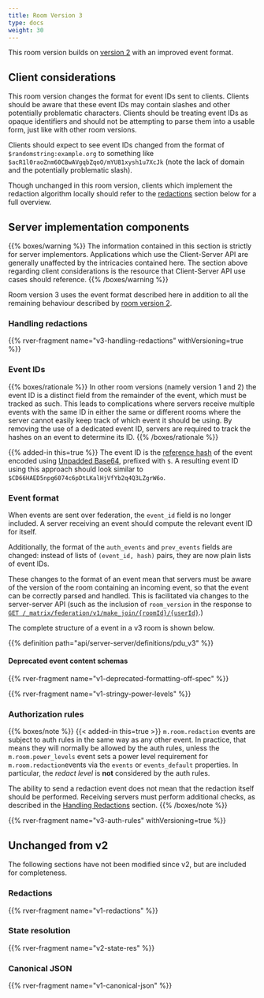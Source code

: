 ```yaml
---
title: Room Version 3
type: docs
weight: 30
---
```


This room version builds on [version 2](/rooms/v2) with an improved event
format.

## Client considerations

This room version changes the format for event IDs sent to clients.
Clients should be aware that these event IDs may contain slashes and
other potentially problematic characters. Clients should be treating
event IDs as opaque identifiers and should not be attempting to parse
them into a usable form, just like with other room versions.

Clients should expect to see event IDs changed from the format of
`$randomstring:example.org` to something like
`$acR1l0raoZnm60CBwAVgqbZqoO/mYU81xysh1u7XcJk` (note the lack of domain
and the potentially problematic slash).

Though unchanged in this room version, clients which implement the
redaction algorithm locally should refer to the [redactions](#redactions)
section below for a full overview.

## Server implementation components

{{% boxes/warning %}}
The information contained in this section is strictly for server
implementors. Applications which use the Client-Server API are generally
unaffected by the intricacies contained here. The section above
regarding client considerations is the resource that Client-Server API
use cases should reference.
{{% /boxes/warning %}}

Room version 3 uses the event format described here in addition to
all the remaining behaviour described by [room version 2](/rooms/v2).

### Handling redactions

<!-- set withVersioning=true so we get all the "new in this version" stuff -->
{{% rver-fragment name="v3-handling-redactions" withVersioning=true %}}

### Event IDs

{{% boxes/rationale %}}
In other room versions (namely version 1 and 2) the event ID is a
distinct field from the remainder of the event, which must be tracked as
such. This leads to complications where servers receive multiple events
with the same ID in either the same or different rooms where the server
cannot easily keep track of which event it should be using. By removing
the use of a dedicated event ID, servers are required to track the
hashes on an event to determine its ID.
{{% /boxes/rationale %}}

{{% added-in this=true %}} The event ID is the [reference
hash](/server-server-api#calculating-the-reference-hash-for-an-event) of
the event encoded using [Unpadded
Base64](/appendices#unpadded-base64), prefixed with `$`. A
resulting event ID using this approach should look similar to
`$CD66HAED5npg6074c6pDtLKalHjVfYb2q4Q3LZgrW6o`.

### Event format

When events are sent over federation, the `event_id` field is no longer
included. A server receiving an event should compute the relevant
event ID for itself.

Additionally, the format of the `auth_events` and `prev_events` fields are
changed: instead of lists of `(event_id, hash)` pairs, they are now plain lists
of event IDs.

These changes to the format of an event mean that servers must be aware of the
version of the room containing an incoming event, so that the event can be
correctly parsed and handled. This is facilitated via changes to the
server-server API (such as the inclusion of `room_version` in the response to
[`GET /_matrix/federation/v1/make_join/{roomId}/{userId}`](/server-server-api/#get_matrixfederationv1make_joinroomiduserid).)

The complete structure of a event in a v3 room is shown below.

{{% definition path="api/server-server/definitions/pdu_v3" %}}

#### Deprecated event content schemas

{{% rver-fragment name="v1-deprecated-formatting-off-spec" %}}

{{% rver-fragment name="v1-stringy-power-levels" %}}

### Authorization rules

{{% boxes/note %}}
{{< added-in this=true >}} `m.room.redaction` events are subject to auth rules in
the same way as any other event. In practice, that means they will normally be allowed
by the auth rules, unless the `m.room.power_levels` event sets a power level requirement
for `m.room.redaction`events via the `events` or `events_default` properties. In
particular, the _redact level_ is **not** considered by the auth rules.

The ability to send a redaction event does not mean that the redaction itself should
be performed. Receiving servers must perform additional checks, as described in
the [Handling Redactions](#handling-redactions) section.
{{% /boxes/note %}}

<!-- set withVersioning=true so we get all the "new in this version" stuff -->
{{% rver-fragment name="v3-auth-rules" withVersioning=true %}}

## Unchanged from v2

The following sections have not been modified since v2, but are included for
completeness.

### Redactions

{{% rver-fragment name="v1-redactions" %}}

### State resolution

{{% rver-fragment name="v2-state-res" %}}

### Canonical JSON

{{% rver-fragment name="v1-canonical-json" %}}
